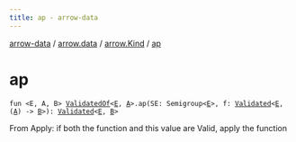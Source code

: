 ```yaml
---
title: ap - arrow-data
---
```


[arrow-data](../../index.html) / [arrow.data](../index.html) / [arrow.Kind](index.html) / [ap](./ap.html)

# ap

`fun <E, A, B> `[`ValidatedOf`](../-validated-of.html)`<`[`E`](ap.html#E)`, `[`A`](ap.html#A)`>.ap(SE: Semigroup<`[`E`](ap.html#E)`>, f: `[`Validated`](../-validated/index.html)`<`[`E`](ap.html#E)`, (`[`A`](ap.html#A)`) -> `[`B`](ap.html#B)`>): `[`Validated`](../-validated/index.html)`<`[`E`](ap.html#E)`, `[`B`](ap.html#B)`>`

From Apply:
if both the function and this value are Valid, apply the function

